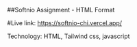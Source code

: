 ##Softnio Assignment - HTML Format

#Live link: https://softnio-chi.vercel.app/

Technology: HTML, Tailwind css, javascript
